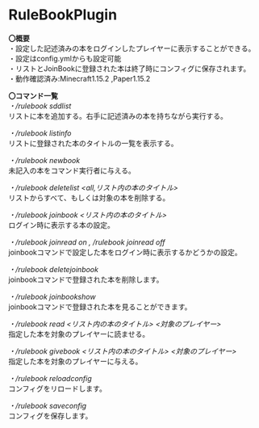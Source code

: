 # RuleBookPlugin  
**〇概要**  
・設定した記述済みの本をログインしたプレイヤーに表示することができる。   
・設定はconfig.ymlからも設定可能  
・リストとJoinBookに登録された本は終了時にコンフィグに保存されます。  
・動作確認済み:Minecraft1.15.2 ,Paper1.15.2  
  
  
  
**〇コマンド一覧**  
*・/rulebook sddlist*    
リストに本を追加する。右手に記述済みの本を持ちながら実行する。
  
*・/rulebook listinfo*  
リストに登録された本のタイトルの一覧を表示する。  
  
*・/rulebook newbook*  
未記入の本をコマンド実行者に与える。
  
*・/rulebook deletelist <all,リスト内の本のタイトル>*  
リストからすべて、もしくは対象の本を削除する。  
  
*・/rulebook joinbook <リスト内の本のタイトル>*   
ログイン時に表示する本の設定。  
  
*・/rulebook joinread on , /rulebook joinread off*  
joinbookコマンドで設定した本をログイン時に表示するかどうかの設定。  
  
*・/rulebook deletejoinbook*  
joinbookコマンドで登録された本を削除します。  
  
*・/rulebook joinbookshow*  
joinbookコマンドで登録された本を見ることができます。  
  
*・/rulebook read <リスト内の本のタイトル> <対象のプレイヤー>*  
指定した本を対象のプレイヤーに読ませる。  
  
*・/rulebook givebook <リスト内の本のタイトル> <対象のプレイヤー>*  
指定した本を対象のプレイヤーに与える。  
  
*・/rulebook reloadconfig*  
コンフィグをリロードします。  
  
*・/rulebook saveconfig*  
コンフィグを保存します。
